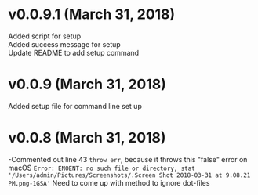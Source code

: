 # v0.0.9.1 (March 31, 2018)
Added script for setup  
Added success message for setup  
Update README to add setup command

# v0.0.9 (March 31, 2018)
Added setup file for command line set up   

# v0.0.8 (March 31, 2018)
-Commented out line 43 `throw err`, because it throws this "false" error on macOS `Error: ENOENT: no such file or directory, stat '/Users/admin/Pictures/Screenshots/.Screen Shot 2018-03-31 at 9.08.21 PM.png-1GSA'` Need to come up with method to ignore dot-files
